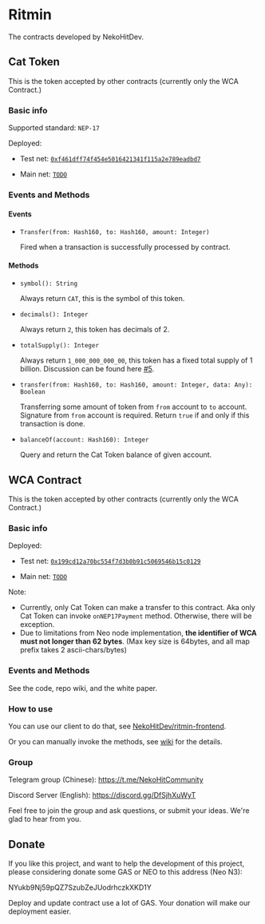 # Ritmin

The contracts developed by NekoHitDev.

## Cat Token

This is the token accepted by other contracts (currently only the WCA Contract.)

### Basic info

Supported standard: `NEP-17`

Deployed: 

+ Test net: [`0xf461dff74f454e5016421341f115a2e789eadbd7`](https://neo3.testnet.neotube.io/contract/0xf461dff74f454e5016421341f115a2e789eadbd7)

+ Main net: [`TODO`](https://neo3.neotube.io/contract/TODO)

### Events and Methods

#### Events

+ `Transfer(from: Hash160, to: Hash160, amount: Integer)`

  Fired when a transaction is successfully processed by contract.

#### Methods

+ `symbol(): String`

  Always return `CAT`, this is the symbol of this token.

+ `decimals(): Integer`

  Always return `2`, this token has decimals of 2.

+ `totalSupply(): Integer`

  Always return `1_000_000_000_00`, this token has a fixed total supply of 1 billion. Discussion can be found here [#5](https://github.com/NekoHitDev/Ritmin/issues/5).

+ `transfer(from: Hash160, to: Hash160, amount: Integer, data: Any): Boolean`

  Transferring some amount of token from `from` account to `to` account. Signature from `from` account is required. Return `true` if and only if this transaction is done.

+ `balanceOf(account: Hash160): Integer`

  Query and return the Cat Token balance of given account.

## WCA Contract

This is the token accepted by other contracts (currently only the WCA Contract.)

### Basic info

Deployed: 

+ Test net: [`0x199cd12a70bc554f7d3b0b91c5069546b15c0129`](https://neo3.testnet.neotube.io/contract/0x199cd12a70bc554f7d3b0b91c5069546b15c0129)

+ Main net: [`TODO`](https://neo3.neotube.io/contract/TODO)

Note: 

+ Currently, only Cat Token can make a transfer to this contract. Aka only Cat Token can invoke `onNEP17Payment` method. Otherwise, there will be exception.
+ Due to limitations from Neo node implementation, **the identifier of WCA must not longer than 62 bytes**. (Max key size is 64bytes, and all map prefix takes 2 ascii-chars/bytes)

### Events and Methods

See the code, repo wiki, and the white paper.

### How to use

You can use our client to do that, see [NekoHitDev/ritmin-frontend](https://github.com/NekoHitDev/ritmin-frontend).

Or you can manually invoke the methods, see [wiki](https://github.com/NekoHitDev/Ritmin/wiki) for the details.

### Group

Telegram group (Chinese): https://t.me/NekoHitCommunity

Discord Server (English): https://discord.gg/DfSjhXuWyT

Feel free to join the group and ask questions, or submit your ideas. We're glad to hear from you.

## Donate

If you like this project, and want to help the development of this project, please
considering donate some GAS or NEO to this address (Neo N3):

NYukb9Nj59pQZ7SzubZeJUodrhczkXKD1Y

Deploy and update contract use a lot of GAS. Your donation will make our deployment easier.

